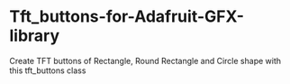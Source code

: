 # Tft_buttons-for-Adafruit-GFX-library
Create TFT buttons of Rectangle, Round Rectangle and Circle shape with this tft_buttons class
